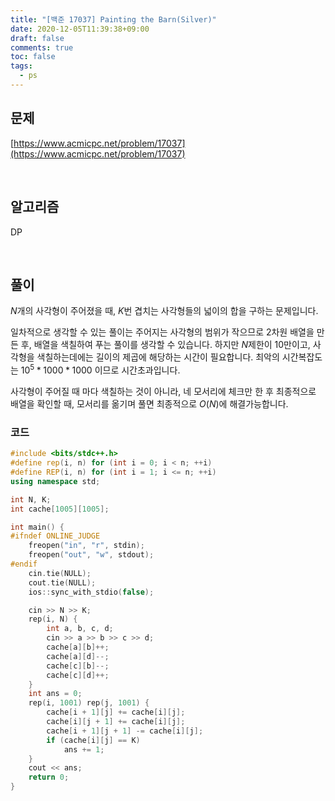 ```yaml
---
title: "[백준 17037] Painting the Barn(Silver)"
date: 2020-12-05T11:39:38+09:00
draft: false
comments: true
toc: false
tags:
  - ps
---
```


## 문제

[https://www.acmicpc.net/problem/17037](https://www.acmicpc.net/problem/17037)

<br>

## 알고리즘

DP

<br>

## 풀이

$N$개의 사각형이 주어졌을 때, $K$번 겹치는 사각형들의 넓이의 합을 구하는 문제입니다.

일차적으로 생각할 수 있는 풀이는 주어지는 사각형의 범위가 작으므로 2차원 배열을 만든 후, 배열을 색칠하여 푸는 풀이를 생각할 수 있습니다. 하지만 $N$제한이 10만이고, 사각형을 색칠하는데에는 길이의 제곱에 해당하는 시간이 필요합니다. 최악의 시간복잡도는 $10^5 * 1000*1000$ 이므로 시간초과입니다.

사각형이 주어질 때 마다 색칠하는 것이 아니라, 네 모서리에 체크만 한 후 최종적으로 배열을 확인할 때, 모서리를 옮기며 풀면 최종적으로 $O(N)$에 해결가능합니다.

### 코드

```c++
#include <bits/stdc++.h>
#define rep(i, n) for (int i = 0; i < n; ++i)
#define REP(i, n) for (int i = 1; i <= n; ++i)
using namespace std;

int N, K;
int cache[1005][1005];

int main() {
#ifndef ONLINE_JUDGE
    freopen("in", "r", stdin);
    freopen("out", "w", stdout);
#endif
    cin.tie(NULL);
    cout.tie(NULL);
    ios::sync_with_stdio(false);

    cin >> N >> K;
    rep(i, N) {
        int a, b, c, d;
        cin >> a >> b >> c >> d;
        cache[a][b]++;
        cache[a][d]--;
        cache[c][b]--;
        cache[c][d]++;
    }
    int ans = 0;
    rep(i, 1001) rep(j, 1001) {
        cache[i + 1][j] += cache[i][j];
        cache[i][j + 1] += cache[i][j];
        cache[i + 1][j + 1] -= cache[i][j];
        if (cache[i][j] == K)
            ans += 1;
    }
    cout << ans;
    return 0;
}
```
